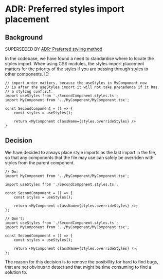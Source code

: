 # ADR: Preferred styles import placement

## Background

SUPERSEDED BY [ADR: Preferred styling method](./preferred-styling-method.md)

In the codebase, we have found a need to standardise where to locate the styles import. When using CSS modules, the styles import placement matters for the priority of the styles if you are passing through styles to other components. IE:

```
// import order matters, because the useStyles in MyComponent now
// is after the useStyles import it will not take precedence if it has
// a styling conflict.
import useStyles from './SecondComponent.styles.ts';
import MyComponent from '../MyComponent/MyComponent.tsx';

const SecondComponent = () => {
    const styles = useStyles();

    return <MyComponent className={styles.overrideStyles} />
}
```

## Decision

We have decided to always place style imports as the last import in the file, so that any components that the file may use can safely be overriden with styles from the parent component.

```tsx
// Do:
import MyComponent from '../MyComponent/MyComponent.tsx';

import useStyles from './SecondComponent.styles.ts';

const SecondComponent = () => {
    const styles = useStyles();

    return <MyComponent className={styles.overrideStyles} />;
};

// Don't:
import useStyles from './SecondComponent.styles.ts';
import MyComponent from '../MyComponent/MyComponent.tsx';

const SecondComponent = () => {
    const styles = useStyles();

    return <MyComponent className={styles.overrideStyles} />;
};
```

The reason for this decision is to remove the posibillity for hard to find bugs, that are not obvious to detect and that might be time consuming to find a solution to.
